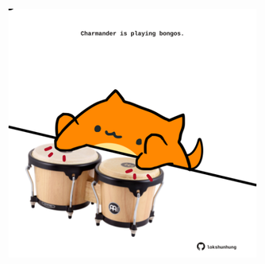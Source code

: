 <!-- built at 27/04/2025, 07:00:35 UTC -->
<p align="center">
  <img width="500" height="500" src="./ReadmeImage.svg">
</p>
